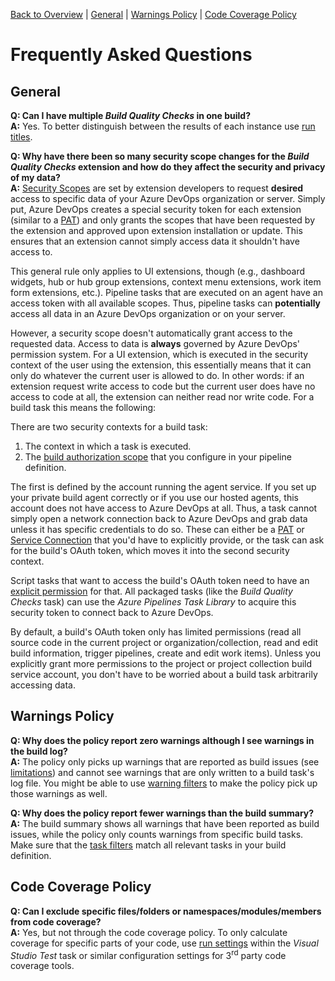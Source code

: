 [Back to Overview](./overview.md) | [General](#general) | [Warnings Policy](#warnings-policy) | [Code Coverage Policy](#code-coverage-policy)

# Frequently Asked Questions

## General
**Q: Can I have multiple *Build Quality Checks* in one build?**  
**A:** Yes. To better distinguish between the results of each instance use [run titles](./overview.md#reporting-options).

**Q: Why have there been so many security scope changes for the *Build Quality Checks* extension and how do they affect the security and privacy of my data?**  
**A:** [Security Scopes](https://docs.microsoft.com/en-us/azure/devops/extend/develop/manifest#scopes) are set by extension developers to request **desired** access to specific data of your Azure DevOps organization or server. Simply put, Azure DevOps creates a special security token for each extension (similar to a [PAT](https://docs.microsoft.com/en-us/azure/devops/organizations/accounts/use-personal-access-tokens-to-authenticate)) and only grants the scopes that have been requested by the extension and approved upon extension installation or update. This ensures that an extension cannot simply access data it shouldn't have access to.

This general rule only applies to UI extensions, though (e.g., dashboard widgets, hub or hub group extensions, context menu extensions, work item form extensions, etc.). Pipeline tasks that are executed on an agent have an access token with all available scopes. Thus, pipeline tasks can **potentially** access all data in an Azure DevOps organization or on your server.

However, a security scope doesn't automatically grant access to the requested data. Access to data is **always** governed by Azure DevOps' permission system. For a UI extension, which is executed in the security context of the user using the extension, this essentially means that it can only do whatever the current user is allowed to do. In other words: if an extension request write access to code but the current user does have no access to code at all, the extension can neither read nor write code. For a build task this means the following:

There are two security contexts for a build task:
1. The context in which a task is executed.
2. The [build authorization scope](https://docs.microsoft.com/en-us/azure/devops/pipelines/build/options?view=azure-devops#build-job-authorization-scope) that you configure in your pipeline definition.

The first is defined by the account running the agent service. If you set up your private build agent correctly or if you use our hosted agents, this account does not have access to Azure DevOps at all. Thus, a task cannot simply open a network connection back to Azure DevOps and grab data unless it has specific credentials to do so. These can either be a [PAT](https://docs.microsoft.com/en-us/azure/devops/organizations/accounts/use-personal-access-tokens-to-authenticate) or [Service Connection](https://docs.microsoft.com/en-us/azure/devops/pipelines/library/service-endpoints?view=azure-devops) that you'd have to explicitly provide, or the task can ask for the build's OAuth token, which moves it into the second security context.

Script tasks that want to access the build's OAuth token need to have an [explicit permission](https://docs.microsoft.com/en-us/azure/devops/pipelines/build/options#allow-scripts-to-access-the-oauth-token) for that. All packaged tasks (like the _Build Quality Checks_ task) can use the _Azure Pipelines Task Library_ to acquire this security token to connect back to Azure DevOps.

By default, a build's OAuth token only has limited permissions (read all source code in the current project or organization/collection, read and edit build information, trigger pipelines, create and edit work items). Unless you explicitly grant more permissions to the project or project collection build service account, you don't have to be worried about a build task arbitrarily accessing data.

## Warnings Policy
**Q: Why does the policy report zero warnings although I see warnings in the build log?**  
**A:** The policy only picks up warnings that are reported as build issues (see [limitations](./WarningsPolicy.md#limitations-and-special-cases)) and cannot see warnings that are
only written to a build task's log file. You might be able to use [warning filters](./WarningsPolicy.md#warnFilters) to make the policy pick up those warnings as well.

**Q: Why does the policy report fewer warnings than the build summary?**  
**A:** The build summary shows all warnings that have been reported as build issues, while the policy only counts warnings from specific build tasks. Make sure that the
[task filters](./WarningsPolicy.md#taskFilters) match all relevant tasks in your build definition.

## Code Coverage Policy
**Q: Can I exclude specific files/folders or namespaces/modules/members from code coverage?**  
**A:** Yes, but not through the code coverage policy. To only calculate coverage for specific parts of your code, use [run settings](https://msdn.microsoft.com/en-us/library/jj159530.aspx)
within the *Visual Studio Test* task or similar configuration settings for 3<sup>rd</sup> party code coverage tools.